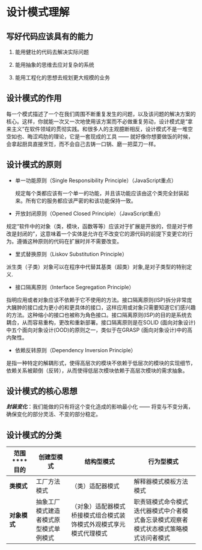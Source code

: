 # 设计模式理解

## 写好代码应该具有的能力

1. 能用健壮的代码去解决实际问题

2. 能用抽象的思维去应对复杂的系统
3. 能用工程化的思想去规划更大规模的业务

## 设计模式的作用

每一个模式描述了一个在我们周围不断重复发生的问题，以及该问题的解决方案的核心。这样，你就能一次又一次地使用该方案而不必做重复劳动，设计模式是“拿来主义”在软件领域的贯彻实践。和很多人的主观臆断相反，设计模式不是一堆空空如也、晦涩鸡肋的理论，它是一套现成的工具 —— 就好像你想要做饭的时候，会拿起厨具直接烹饪，而不会自己去铸一口锅、磨一把菜刀一样。

## 设计模式的原则

- 单一功能原则（Single Responsibility Principle）（JavaScript重点）

  规定每个类都应该有一个单一的功能，并且该功能应该由这个类完全封装起来。所有它的服务都应该严密的和该功能保持一致。

- 开放封闭原则（Opened Closed Principle）（JavaScript重点）

规定“软件中的对象（类，模块，函数等等）应该对于扩展是开放的，但是对于修改是封闭的”，这意味着一个实体是允许在不改变它的源代码的前提下变更它的行为。遵循这种原则的代码在扩展时并不需要改变。

- 里式替换原则（Liskov Substitution Principle）

派生类（子类）对象可以在程序中代替其基类（超类）对象,是对子类型的特别定义.

- 接口隔离原则（Interface Segregation Principle）

指明应用或者对象应该不依赖于它不使用的方法。接口隔离原则(ISP)拆分非常庞大臃肿的接口成为更小的和更具体的接口，这样应用或对象只需要知道它们感兴趣的方法。这种缩小的接口也被称为角色接口。接口隔离原则(ISP)的目的是系统去耦合，从而容易重构，更改和重新部署。接口隔离原则是在SOLID (面向对象设计)中五个面向对象设计(OOD)的原则之一，类似于在GRASP (面向对象设计)中的高内聚性。

- 依赖反转原则（Dependency Inversion Principle）

是指一种特定的解耦形式，使得高层次的模块不依赖于低层次的模块的实现细节，依赖关系被颠倒（反转），从而使得低层次模块依赖于高层次模块的需求抽象。

## 设计模式的核心思想

***封装变化***：我们能做的只有将这个变化造成的影响最小化 —— 将变与不变分离，确保变化的部分灵活、不变的部分稳定。

## 设计模式的分类



| **范围****\****目的** | **创建型模式**                         | **结构型模式**                                               | **行为型模式**                                               |
| --------------------- | -------------------------------------- | ------------------------------------------------------------ | ------------------------------------------------------------ |
| **类模式**            | 工厂方法模式                           | （类）适配器模式                                             | 解释器模式模板方法模式                                       |
| **对象模式**          | 抽象工厂模式建造者模式原型模式单例模式 | （对象）适配器模式桥接模式组合模式装饰模式外观模式享元模式代理模式 | 职责链模式命令模式迭代器模式中介者模式备忘录模式观察者模式状态模式策略模式访问者模式 |